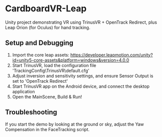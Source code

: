 # CardboardVR-Leap
Unity project demonstrating VR using TrinusVR + OpenTrack Redirect, plus Leap Orion (for Oculus) for hand tracking.

## Setup and Debugging
1. Import the core leap assets:
https://developer.leapmotion.com/unity?id=unity5-core-assets&platform=windows&version=4.0.0
2. Start TrinusVR, load the configuration file 'TrackingConfig\TrinusVR\default.cfg'
3. Adjust inversion and sensitivity settings, and ensure Sensor Output is set to 'OpenTrack Redirect'
4. Start TrinusVR app on the Android device, and connect the desktop application
5. Open the MainScene, Build & Run!

## Troubleshooting
If you start the demo by looking at the ground or sky, adjust the Yaw Compensation in the FaceTracking script.